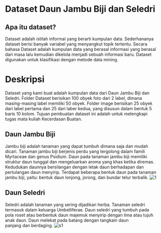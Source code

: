 # Dataset Daun Jambu Biji dan Seledri
## Apa itu dataset?
Dataset adalah istilah informal yang berarti kumpulan data. Sederhananya dataset berisi banyak variabel yang menyangkut topik tertentu. Secara bahasa Dataset adalah kumpulan data yang berasal informasi yang berasal dari masa lalu kemudian dikelola menjadi sebuah informasi baru. Dataset digunakan untuk klasifikasi dengan metode data mining.

# Deskripsi
Dataset yang kami buat adalah kumpulan data dari Daun Jambu Biji dan Seledri. Folder Dataset berisikan 100 obyek foto dari 2 label, dimana masing-masing label memiliki 50 obyek. Folder image berisikan 25 obyek dari label pertama dan 25 dari laber kedua, yang disusun dalam bentuk 5 baris 10 kolom. Tujuan pembuatan dataset ini adalah untuk melengkapi tugas mata kuliah Kecerdasan Buatan.

## Daun Jambu Biji
Jambu biji adalah tanaman yang dapat tumbuh dimana saja dan mudah dicari. Tanaman jambu biji berjenis perdu yang tergolong dalam famili Myrtaceae dan genus Psidium. Daun pada tanaman jambu biji memiliki struktur daun tunggal dan mengeluarkan aroma yang khas ketika diremas. Kedudukan daunnya bersilangan dengan letak daun berhadapan dan pertulangan daun menyirip. Terdapat beberapa bentuk daun pada tanaman jambu biji, yaitu: bentuk daun lonjong, jorong, dan bundar telur terbalik.
![1](https://user-images.githubusercontent.com/117715875/200752188-19db1f83-dea3-47f3-942e-0296ef402e9d.jpg)

## Daun Seledri
Seledri adalah tanaman yang sering dijadikan herba. Tanaman seledri termasuk dalam keluarga Umbelliferae. Daun seledri yang tumbuh pada pola roset atau berbentuk daun majemuk menyirip dengan lima atau tujuh anak daun. Daun melekat pada batang dengan tangkain daun panjang dan berdaging.
![s1](https://user-images.githubusercontent.com/117715875/200752219-26db6551-5285-4d6b-8e82-205d6b3aaebb.jpg)
